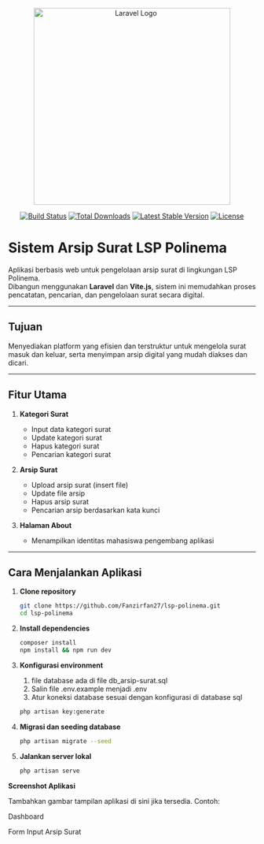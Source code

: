 <p align="center">
  <a href="https://laravel.com" target="_blank">
    <img src="https://raw.githubusercontent.com/laravel/art/master/logo-lockup/5%20SVG/2%20CMYK/1%20Full%20Color/laravel-logolockup-cmyk-red.svg" width="400" alt="Laravel Logo">
  </a>
</p>

<p align="center">
  <a href="https://github.com/Fanzirfan27/lsp_polinema/actions"><img src="https://github.com/laravel/framework/workflows/tests/badge.svg" alt="Build Status"></a>
  <a href="https://packagist.org/packages/laravel/framework"><img src="https://img.shields.io/packagist/dt/laravel/framework" alt="Total Downloads"></a>
  <a href="https://packagist.org/packages/laravel/framework"><img src="https://img.shields.io/packagist/v/laravel/framework" alt="Latest Stable Version"></a>
  <a href="https://packagist.org/packages/laravel/framework"><img src="https://img.shields.io/packagist/l/laravel/framework" alt="License"></a>
</p>

# Sistem Arsip Surat LSP Polinema

Aplikasi berbasis web untuk pengelolaan arsip surat di lingkungan LSP Polinema.  
Dibangun menggunakan **Laravel** dan **Vite.js**, sistem ini memudahkan proses pencatatan, pencarian, dan pengelolaan surat secara digital.

---

## Tujuan

Menyediakan platform yang efisien dan terstruktur untuk mengelola surat masuk dan keluar, serta menyimpan arsip digital yang mudah diakses dan dicari.

---

## Fitur Utama

1. **Kategori Surat**
   - Input data kategori surat
   - Update kategori surat
   - Hapus kategori surat
   - Pencarian kategori surat

2. **Arsip Surat**
   - Upload arsip surat (insert file)
   - Update file arsip
   - Hapus arsip surat
   - Pencarian arsip berdasarkan kata kunci

3. **Halaman About**
   - Menampilkan identitas mahasiswa pengembang aplikasi

---

## Cara Menjalankan Aplikasi

1. **Clone repository**
   ```bash
   git clone https://github.com/Fanzirfan27/lsp-polinema.git
   cd lsp-polinema
   ```

2. **Install dependencies**

    ```bash 
    composer install
    npm install && npm run dev
    ```

3. **Konfigurasi environment**
    1. file database ada di file db_arsip-surat.sql
    2. Salin file .env.example menjadi .env
    3. Atur koneksi database sesuai dengan konfigurasi di database sql
    ```bash
    php artisan key:generate
    ```

4. **Migrasi dan seeding database**
    ```bash
    php artisan migrate --seed
    ```

5. **Jalankan server lokal**
    ```bash
    php artisan serve
    ```

**Screenshot Aplikasi**

Tambahkan gambar tampilan aplikasi di sini jika tersedia. Contoh:

Dashboard


Form Input Arsip Surat

